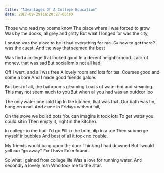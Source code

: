 ```yaml
---
title: "Advantages Of A College Education"
date: 2017-09-29T16:20:27-05:00
---
```

Those who read my poems know
The place where I was forced to grow
Was by the docks, all grey and gritty
But what I longed for was the city,

London was the place to be
It had everything for me.<!--more-->
So how to get there? was the quest,
And the way that seemed the best

Was find a college that looked good
In a decent neighborhood.
Lack of money, that was sad
But socialism's not all bad

Off I went, and all was free
A lovely room and lots for tea.
Courses good and some a bore
And I made good friends galore.

But best of all, the bathrooms gleaming
Loads of water hot and steaming.
This may not seem much to you
But when all you had was an outdoor loo

The only water one cold tap
In the kitchen, that was that.
Our bath was tin, hung on a nail
And came in Fridays without fail,

On the stove we boiled pots
You can imagine it took lots
To get water you could sit in
Then empty it, right in the kitchen.

In college to the bath I'd go
Fill to the brim, dip in a toe
Then submerge myself in bubbles
And best of all it took no trouble.

My friends would bang upon the door
Thinking I had drowned
But I would yell out "go away"
For I have Eden found.

So what I gained from college life
Was a love for running water.
And secondly a lovely man
Who took me to the altar.